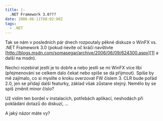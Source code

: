 ```yaml
---
title: |-
  .NET Framework 3.0???
date: 2006-06-11T08:02:00Z
tags:
  - .NET
---
```

Tak se nám v posledních pár dnech rozpoutaly pěkné diskuze o WinFX vs. .NET Framework 3.0 (pokud nevíte oč kráčí navštivte [http://blogs.msdn.com/somasegar/archive/2006/06/09/624300.aspx][1] a další na msdn).

Nechci rozebírat jestli je to dobře a nebo jestli se mi WinFX více líbí (přejmenování se celkem dalo čekat nebo spíše se dá přijmout). Spíše by mě zajímalo, co si myslíte o kroku overzovat FW číslem 3. CLR bude pořád 2.0, jen se přidají další featurky, základ však zůstane stejný. Nemělo by se spíš změnit minor číslo?

Už vidím ten bordel v instalacích, potřebách aplikací, neshodách při pokládání dotazů do diskuzí, ...

A jaký názor máte vy?

[1]: http://blogs.msdn.com/somasegar/archive/2006/06/09/624300.aspx